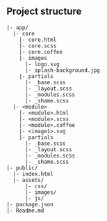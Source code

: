 ## Project structure

    |- app/
      |- core
        |- core.html
        |- core.scss
        |- core.coffee
        |- images
          |- logo.svg
          |- splash-background.jpg
        |- partials
          |- _base.scss
          |- _layout.scss
          |- _modules.scss
          |- _shame.scss
      |- <module>
        |- <module>.html
        |- <module>.scss
        |- <module>.coffee
        |- <image1>.svg
        |- partials
          |- _base.scss
          |- _layout.scss
          |- _modules.scss
          |- _shame.scss
    |- public/
      |- index.html
      |- assets/
          |- css/
          |- images/
          |- js/
    |- package.json
    |- Readme.md
